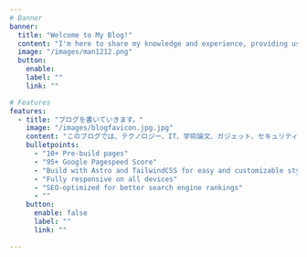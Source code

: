```yaml
---
# Banner
banner:
  title: "Welcome to My Blog!"
  content: "I'm here to share my knowledge and experience, providing useful and interesting information across a variety of topics. From the latest technology trends to programming tips, gadget reviews, and security advice, I aim to cover it all."
  image: "/images/man1212.png"
  button:
    enable:
    label: ""
    link: ""

# Features
features:
  - title: "ブログを書いていきます。"
    image: "/images/blogfavicon.jpg.jpg"
    content: "このブログでは、テクノロジー、IT、学術論文、ガジェット、セキュリティ、ウェブ開発に関する記事を投稿していきます。"
    bulletpoints:
      - "10+ Pre-build pages"
      - "95+ Google Pagespeed Score"
      - "Build with Astro and TailwindCSS for easy and customizable styling"
      - "Fully responsive on all devices"
      - "SEO-optimized for better search engine rankings"
      - ""
    button:
      enable: false
      label: ""
      link: ""

---
```

